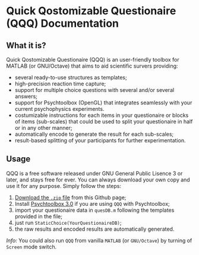 # Quick Qostomizable Questionaire (QQQ) Documentation

## What it is?
Quick Qostomizable Questionaire (QQQ) is an user-friendly toolbox for MATLAB (or GNU/Octave) that aims to aid scientific survers providing:

- several ready-to-use structures as templates;
- high-precision reaction time capture;
- support for multiple choice questions with several and/or several answers;
- support for Psychtoolbox (OpenGL) that integrates seamlessly with your current psychophysics experiments.
- costumizable instructions for each items in your questionaire or blocks of items (sub-scales) that could be used to split your questionaire in half or in any other manner;
- automatically encode to generate the result for each sub-scales;
- result-based splitting of your participants for further experimentation.

## Usage

QQQ is a free software released under GNU General Public Lisence 3 or later, and stays free for ever. You can always download your own copy and use it for any purpose. Simply follow the steps:

1. [Download the `.zip` file](https://github.com/hyiltiz/QQQ/archive/master.zip) from this Github page;
1. Install [Psychtoolbox 3.0](http://psychtoolbox.org/download/) if you are using `QQQ` with Psychtoolbox;
1. import your questionaire data in `quesDB.m` following the templates provided in the file;
1. just run `StaticChoice(YourQuestionaireDB)`;
1. the raw results and encoded results are automatically generated.

_Info:_ You could also run `QQQ` from vanilla `MATLAB` (or `GNU/Octave`) by turning of `Screen` mode switch.
